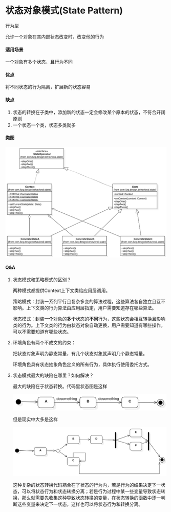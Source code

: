 # 状态对象模式(State Pattern)

行为型

允许一个对象在其内部状态改变时，改变他的行为

#### 适用场景

一个对象有多个状态，且行为不同

#### 优点

将不同状态的行为隔离，扩展新的状态容易

#### 缺点

1. 状态的转换在子类中，添加新的状态一定会修改某个原本的状态，不符合开闭原则
2. 一个状态一个类，状态多类就多

#### 类图

![类图](https://github.com/1065763582/java-design-patterns/blob/master/src/resources/img/stateClassDiagram.svg)

#### Q&A
1. 状态模式和策略模式的区别？

   两种模式都提供Context上下文类给应用层调用。

   策略模式：封装一系列平行且复杂多变的算法过程，这些算法各自独立且互不影响。上下文类的行为算法由应用层指定，用户需要知道存在哪些算法。

   状态模式：封装**一个**对象的**多个**状态的**不同**行为，这些状态会相互转换且影响类的行为。上下文类的行为由状态对象自动更换，用户需要知道有哪些操作，可以不需要知道有哪些状态。

2. 环境角色有两个不成文的约束：

   把状态对象声明为静态常量，有几个状态对象就声明几个静态常量。

   环境角色具有状态抽象角色定义的所有行为，具体执行使用委托方式。

3. 状态模式最大的缺陷在哪里？如何解决？

   最大的缺陷在于状态转换。代码里状态图是这样

   ![类图](https://github.com/1065763582/java-design-patterns/blob/master/src/resources/img/simpleState.svg)

   但是现实中大多是这样

   ![类图](https://github.com/1065763582/java-design-patterns/blob/master/src/resources/img/complexState.svg)

   这种复杂的状态转换代码耦合在了状态的行为内，若是行为的结果决定下一状态，可以将状态行为和状态转换分离；若是行为过程中某一些变量导致状态转换，那么就需要先收集这种导致状态转换的变量，在状态转换的函数中逐一判断这些变量来决定下一状态，这样也可以将状态行为和转换分离。